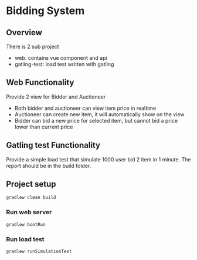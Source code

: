 # Bidding System

## Overview
There is 2 sub project
* web: contains vue component and api
* gatling-test: load test written with gatling

## Web Functionality
Provide 2 view for Bidder and Auctioneer
* Both bidder and auctioneer can view item price in realtime
* Auctioneer can create new item, it will automatically show on the view
* Bidder can bid a new price for selected item, but cannot bid a price lower than current price

## Gatling test Functionality
Provide a simple load test that simulate 1000 user bid 2 item in 1 minute.
The report should be in the build folder.

## Project setup
```
gradlew clean build
```

### Run web server
```
gradlew bootRun
```

### Run load test
```
gradlew runSimulationTest
```
